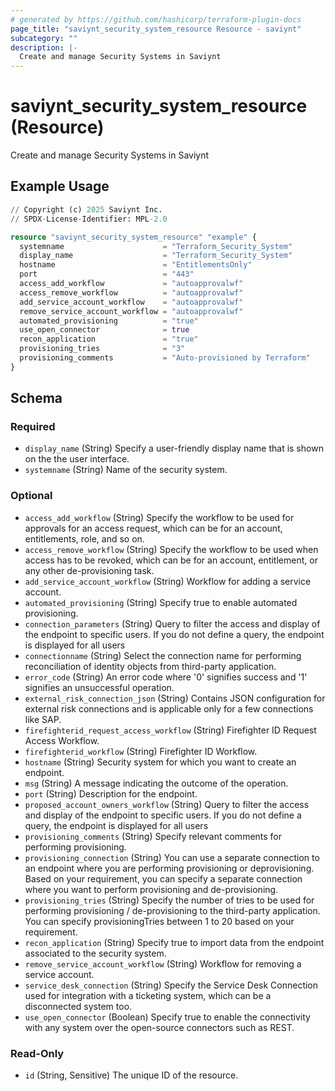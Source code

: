```yaml
---
# generated by https://github.com/hashicorp/terraform-plugin-docs
page_title: "saviynt_security_system_resource Resource - saviynt"
subcategory: ""
description: |-
  Create and manage Security Systems in Saviynt
---
```


# saviynt_security_system_resource (Resource)

Create and manage Security Systems in Saviynt

## Example Usage

```terraform
// Copyright (c) 2025 Saviynt Inc.
// SPDX-License-Identifier: MPL-2.0

resource "saviynt_security_system_resource" "example" {
  systemname                      = "Terraform_Security_System"
  display_name                    = "Terraform_Security_System"
  hostname                        = "EntitlementsOnly"
  port                            = "443"
  access_add_workflow             = "autoapprovalwf"
  access_remove_workflow          = "autoapprovalwf"
  add_service_account_workflow    = "autoapprovalwf"
  remove_service_account_workflow = "autoapprovalwf"
  automated_provisioning          = "true"
  use_open_connector              = true
  recon_application               = "true"
  provisioning_tries              = "3"
  provisioning_comments           = "Auto-provisioned by Terraform"
}
```

<!-- schema generated by tfplugindocs -->
## Schema

### Required

- `display_name` (String) Specify a user-friendly display name that is shown on the the user interface.
- `systemname` (String) Name of the security system.

### Optional

- `access_add_workflow` (String) Specify the workflow to be used for approvals for an access request, which can be for an account, entitlements, role, and so on.
- `access_remove_workflow` (String) Specify the workflow to be used when access has to be revoked, which can be for an account, entitlement, or any other de-provisioning task.
- `add_service_account_workflow` (String) Workflow for adding a service account.
- `automated_provisioning` (String) Specify true to enable automated provisioning.
- `connection_parameters` (String) Query to filter the access and display of the endpoint to specific users. If you do not define a query, the endpoint is displayed for all users
- `connectionname` (String) Select the connection name for performing reconciliation of identity objects from third-party application.
- `error_code` (String) An error code where '0' signifies success and '1' signifies an unsuccessful operation.
- `external_risk_connection_json` (String) Contains JSON configuration for external risk connections and is applicable only for a few connections like SAP.
- `firefighterid_request_access_workflow` (String) Firefighter ID Request Access Workflow.
- `firefighterid_workflow` (String) Firefighter ID Workflow.
- `hostname` (String) Security system for which you want to create an endpoint.
- `msg` (String) A message indicating the outcome of the operation.
- `port` (String) Description for the endpoint.
- `proposed_account_owners_workflow` (String) Query to filter the access and display of the endpoint to specific users. If you do not define a query, the endpoint is displayed for all users
- `provisioning_comments` (String) Specify relevant comments for performing provisioning.
- `provisioning_connection` (String) You can use a separate connection to an endpoint where you are performing provisioning or deprovisioning. Based on your requirement, you can specify a separate connection where you want to perform provisioning and de-provisioning.
- `provisioning_tries` (String) Specify the number of tries to be used for performing provisioning / de-provisioning to the third-party application. You can specify provisioningTries between 1 to 20 based on your requirement.
- `recon_application` (String) Specify true to import data from the endpoint associated to the security system.
- `remove_service_account_workflow` (String) Workflow for removing a service account.
- `service_desk_connection` (String) Specify the Service Desk Connection used for integration with a ticketing system, which can be a disconnected system too.
- `use_open_connector` (Boolean) Specify true to enable the connectivity with any system over the open-source connectors such as REST.

### Read-Only

- `id` (String, Sensitive) The unique ID of the resource.
